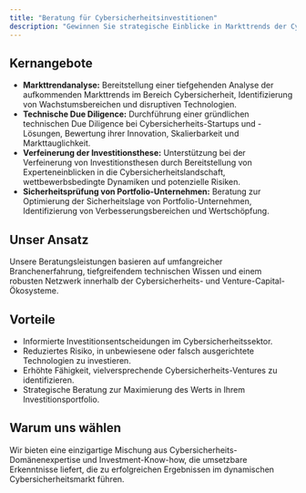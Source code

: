 ```yaml
---
title: "Beratung für Cybersicherheitsinvestitionen"
description: "Gewinnen Sie strategische Einblicke in Markttrends der Cybersicherheit, Investitionsmöglichkeiten und Technologieentwicklung, um Investitionsthesen und Portfoliostrategien zu informieren."
---
```


## Kernangebote

*   **Markttrendanalyse:** Bereitstellung einer tiefgehenden Analyse der aufkommenden Markttrends im Bereich Cybersicherheit, Identifizierung von Wachstumsbereichen und disruptiven Technologien.
*   **Technische Due Diligence:** Durchführung einer gründlichen technischen Due Diligence bei Cybersicherheits-Startups und -Lösungen, Bewertung ihrer Innovation, Skalierbarkeit und Markttauglichkeit.
*   **Verfeinerung der Investitionsthese:** Unterstützung bei der Verfeinerung von Investitionsthesen durch Bereitstellung von Experteneinblicken in die Cybersicherheitslandschaft, wettbewerbsbedingte Dynamiken und potenzielle Risiken.
*   **Sicherheitsprüfung von Portfolio-Unternehmen:** Beratung zur Optimierung der Sicherheitslage von Portfolio-Unternehmen, Identifizierung von Verbesserungsbereichen und Wertschöpfung.

## Unser Ansatz
Unsere Beratungsleistungen basieren auf umfangreicher Branchenerfahrung, tiefgreifendem technischen Wissen und einem robusten Netzwerk innerhalb der Cybersicherheits- und Venture-Capital-Ökosysteme.

## Vorteile
*   Informierte Investitionsentscheidungen im Cybersicherheitssektor.
*   Reduziertes Risiko, in unbewiesene oder falsch ausgerichtete Technologien zu investieren.
*   Erhöhte Fähigkeit, vielversprechende Cybersicherheits-Ventures zu identifizieren.
*   Strategische Beratung zur Maximierung des Werts in Ihrem Investitionsportfolio.

## Warum uns wählen
Wir bieten eine einzigartige Mischung aus Cybersicherheits-Domänenexpertise und Investment-Know-how, die umsetzbare Erkenntnisse liefert, die zu erfolgreichen Ergebnissen im dynamischen Cybersicherheitsmarkt führen.
